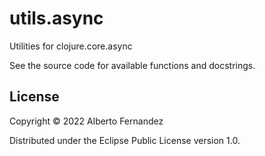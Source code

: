 # utils.async

Utilities for clojure.core.async

See the source code for available functions and docstrings.

## License

Copyright © 2022 Alberto Fernandez

Distributed under the Eclipse Public License version 1.0.
